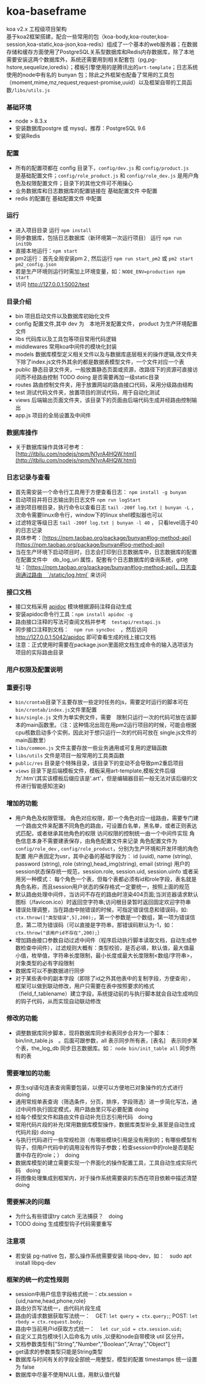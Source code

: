# koa-baseframe
koa v2.x 工程级项目架构  
基于koa2框架搭建，配合一些常用的包（koa-body,koa-router,koa-session,koa-static,koa-json,koa-redis）组成了一个基本的web服务器；在数据存储和缓存方面使用了PostgreSQL关系型数据库和Redis内存数据库，除了本地需要安装这两个数据库外，系统还需要用到相关配套包（pg,pg-hstore,sequelize,ioredis）；模板引擎使用的是腾讯出的`art-template`；日志系统使用的node中有名的 bunyan 包；除此之外框架也配备了常用的工具包（moment,mime,mz,request,request-promise,uuid）以及框架自带的工具函数`/libs/utils.js`

### 基础环境  
- node > 8.3.x
- 安装数据库postgre 或 mysql，推荐：PostgreSQL 9.6
- 安装Redis 

### 配置
- 所有的配置项都在 config 目录下，`config/dev.js` 和 `config/product.js`　是基础配置文件；`config/role_product.js` 和 `config/role_dev.js` 是用户角色及权限配置文件；目录下的其他文件可不用操心  
- 业务数据库和日志数据库的配置链接在 基础配置文件 中配置
- redis 的配置在 基础配置文件 中配置

### 运行  
- 进入项目目录 运行 `npm install`  
- 同步数据库，包括日志数据库（新环境第一次运行项目） 运行 `npm run initDb` 
- 直接本地运行：`npm start`
- pm2运行：首先全局安装pm２, 然后运行 `npm run start_pm2` 或 `pm2 start pm2_config.json`
- 若是生产环境则运行时需加上环境变量，如：`NODE_ENV=production npm start`
- 访问 http://127.0.0.1:5002/test

### 目录介绍  
- bin                   项目启动文件以及数据库初始化文件  
- config                配置文件,其中 dev 为　本地开发配置文件， product 为生产环境配置文件
- libs                  代码库以及工具包等项目常用代码逻辑  
- middlewares           常用koa中间件的模块化封装  
- models                数据库模型定义相关文件以及与数据库底层相关的操作逻辑,改文件夹下除了index.js文件外其余的都是数据表模型文件，一个文件对应一个表  
- public                静态目录文件夹，一般放置静态页面或资源，改路径下的资源可直接访问而不经路由控制 TODO doing 是否需要再加一级static目录  
- routes                路由控制文件夹，用于放置网站的路由接口代码，采用分级路由结构  
- test                  测试代码文件夹，放置项目的测试代码，用于自动化测试  
- views                 后端输出页面文件夹，该目录下的页面由后端代码生成并经路由控制输出  
- app.js                项目的全局设置及中间件

### 数据库操作
- 关于数据库操作具体可参考：[http://itbilu.com/nodejs/npm/N1yrA4HQW.html](http://itbilu.com/nodejs/npm/N1yrA4HQW.html)

### 日志记录与查看 
- 首先需安装一个命令行工具用于方便查看日志： `npm install -g bunyan`  
- 启动项目并将日志输出到日志文件 `npm run logStart`  
- 进到项目根目录，执行命令以查看日志 `tail -200f log.txt | bunyan -L` ，次命令需要linux命令行，window下的linux shell模拟器也可以  
- 过滤特定等级日志 `tail -200f log.txt | bunyan -l 40` ， 只看level高于40的日志记录  
- 具体参考：[https://npm.taobao.org/package/bunyan#log-method-api](https://npm.taobao.org/package/bunyan#log-method-api)
- 当在生产环境下启动项目时，日志会打印到日志数据库中，日志数据库的配置在配置文件中　db_log_uri 属性，配套有个日志数据库的查询系统，git地址：[https://npm.taobao.org/package/bunyan#log-method-api]，日志查询通过路由　`/static/log.html` 来访问

### 接口文档  
- 接口文档采用 [apidoc](http://apidocjs.com/) 模块根据源码注释自动生成  
- 安装apidoc命令行工具：`npm install apidoc -g`  
- 路由接口注释的写法可查阅文档并参考　`testapi/restapi.js`  
- 同步接口注释到文档：　`npm run syncDoc`　，然后访问　http://127.0.0.1:5042/apidoc 即可查看生成的线上接口文档  
- 注意：正式使用时需要在package.json里面把文档生成命令的输入选项该为项目的实际路由目录

### 用户权限及配置说明

### 重要引导
- `bin/crontab`目录下主要存放一些定时任务的js，需要定时运行的脚本可在　`bin/crontab/index.js`文件里配置  
- `bin/single.js` 文件为单实例文件，需要　限制只运行一次的代码可放在该脚本的main函数里。（注：这种情况出现在用pm2运行项目的时候，可能会根据cpu核数启动多个实例，因此对于想只运行一次的代码可放在 single.js文件的main函数里）  
- `libs/common.js` 文件主要存放一些业务通用或可复用的逻辑函数  
- `libs/utils`  文件是项目一般常用的工具类函数  
- `public/res` 目录是个特殊目录，该目录下的变动不会导致pm2重启项目  
- `views` 目录下是后端模板文件，模板采用art-template,模板文件后缀为'.htm'(其实该模板后缀应该是'.art'，但是编辑器目前一般无法对该后缀的文件进行智能感知渲染)

### 增加的功能  
- 用户角色及权限管理。
角色对应权限，即一个角色对应一组路由，需要专门建一个路由文件来配置不同角色的路由，可设置白名单，黑名单，或者正则表达式匹配，或者继承其他角色的权限
访问权限的控制统一由一个中间件实现
角色信息本身不需要建表保存，由角色配置文件来记录
角色配置文件为 `config/role_dev` , `config/role_product`，分别为生产环境和开发环境的角色配置
用户表固定为usr，其中必备的基础字段为： id (uuid), name (string), password (string), role (string),head_img(string), email (string)
用户的session状态保存统一规范，session.role, session.uid, session.uinfo
或者采用另一种模式： 每个角色一个表，但每个表都必须有id和role字段，表名就是角色名称，而且session用户状态的保存格式一定要统一，按照上面的规范
- 默认路由处理中间件，当访问不存在的路由时渲染404页面;当浏览器请求默认图标（/favicon.ico）时返回空字符串;访问根目录暂时返回固定欢迎字符串
- 错误处理调整，当在路由中抛错误的时候，可指定错误信息和错误码，如: `ctx.throw(["类型错误",5],200);`，第一个参数是一个数组，第一项为错误信息，第二项为错误码（可以直接是字符串，那错误码默认为-1，如：`ctx.throw("该用户id不存在",200);`）
- 增加路由接口参数自动过滤中间件（程序启动执行脚本读取文档，自动生成参数检查中间件），过滤规则大概有：类型校验，是否必填，默认值，最大值最小值，枚举值，字符串长度限制，最小长度或最大长度限制<数组/字符串>，对象类型的必有字段限制
- 数据库可以不删数据进行同步  
- 对于某些表中的副本字段（即除了id之外其他表中的复制字段，方便查询），框架可以做到联动修改，用户只需要在表中按照要求的格式（field_f_tablename）建立字段，系统提动前的与执行脚本就会自动生成响应的钩子代码，从而实现自动联动修改

### 修改的功能  
 - 调整数据库同步脚本，现将数据库同步和表同步合并为一个脚本：bin/init_table.js　。后面可跟参数，all 表示同步所有表，[表名]　表示同步某个表，the_log_db 同步日志数据库。如： `node bin/init_table all` 同步所有的表

### 需要增加的功能

- 原生sql语句连表查询需要包装，以便可以方便地已对象操作的方式进行　doing
- 通用常规单表查询（筛选条件，分页，排序，字段筛选）进一步简化写法，通过中间件执行固定模式，用户路由里只写必要配置 doing
- 给每个模型文件和路由文件自动补充日志引用代码　doing
- 常用代码片段的补充(常用数据库模型操作，数据库类型补全,甚至是自动生成代码片段) doing
- 与执行代码进行一些常规检测（有哪些模块引用是没有用到的；有哪些模型有钩子，但用户代码中的调用没有传钩子参数；检查session中的role是否是配置中存在的role；）　doing
- 数据库模型的建立需要实现一个界面化的操作配置工具，工具自动生成实际代码　doing
- 将图像处理集成到框架内，对于操作系统需要装的东西在项目依赖中描述清楚 doing

### 需要解决的问题  

- 为什么有些错误try catch 无法捕获？　doing
- TODO doing 生成模型钩子代码需要重写

### 注意项  
 - 若安装 pg-native 包，那么操作系统需要安装 libpq-dev，如：　sudo apt install libpq-dev

### 框架的统一约定性规则  
- session中用户信息字段格式统一：ctx.session = {uid,name,head,phone,role}
- 路由分页写法统一，由代码片段生成
- 路由的请求数据获取写法统一：　GET: `let query = ctx.query;`; POST: `let rbody = ctx.request.body;`
- 路由中当前用户id获取方式统一：　`let cur_uid = ctx.session.uid;`
- 自定义工具包模块引入后命名为 utils ,以便和node自带模块 util 区分开。
- 文档参数类型有["String","Number","Boolean","Array","Object"]
- get请求的参数类型只能是String类型
- 数据库与时间有关的字段全部统一用整型，模型的配置 timestamps 统一设置为 false
- 数据库中尽量不使用NULL值，用默认值代替


